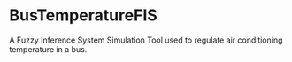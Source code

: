 
# BusTemperatureFIS
A Fuzzy Inference System Simulation Tool used to regulate air conditioning temperature in a bus. 
